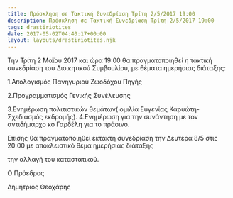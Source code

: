 ```yaml
---
title: Πρόσκληση σε Τακτική Συνεδρίαση Τρίτη 2/5/2017 19:00
description: Πρόσκληση σε Τακτική Συνεδρίαση Τρίτη 2/5/2017 19:00
tags: drastiriotites
date: 2017-05-02T04:40:17+00:00
layout: layouts/drastiriotites.njk
---
```


<!-- excerpt -->
Την Τρίτη 2 Μαϊου 2017 και ώρα 19:00 θα πραγματοποιηθεί η τακτική συνεδρίαση του Διοικητικού Συμβουλίου, με θέματα ημερήσιας διάταξης:

1.Απολογισμός Πανηγυριού Ζωοδόχου Πηγής 

2.Προγραμματισμός Γενικής Συνέλευσης

3.Ενημέρωση πολιτιστικών θεμάτων( ομιλία Ευγενίας Καρυώτη- Σχεδιασμός εκδρομής). 4.Ενημέρωση για την συνάντηση με τον αντιδήμαρχο κο Γαρδέλη για το πράσινο.

 

 

Επίσης θα πραγματοποιηθεί έκτακτη συνεδρίαση την Δευτέρα 8/5 στις 20:00 με αποκλειστικό θέμα ημερήσιας διάταξης 

την αλλαγή του καταστατικού.

 

 

Ο Πρόεδρος

Δημήτριος Θεοχάρης
